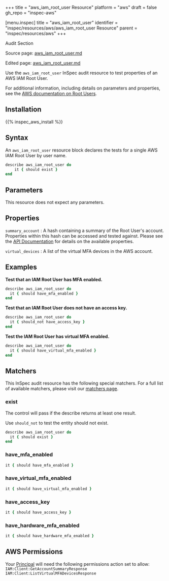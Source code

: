 +++
title = "aws_iam_root_user Resource"
platform = "aws"
draft = false
gh_repo = "inspec-aws"

[menu.inspec]
title = "aws_iam_root_user"
identifier = "inspec/resources/aws/aws_iam_root_user Resource"
parent = "inspec/resources/aws"
+++

<div class="admonition-note">
<p class="admonition-note-title">Audit Section</p>
<div class="admonition-note-text">
<p>Source page: <a href="https://github.com/inspec/inspec-aws/blob/main/docs/resources/aws_iam_root_user.md">aws_iam_root_user.md</a></p>
<p>Edited page: <a href="https://github.com/ianmadd/inspec-aws/blob/im/hugo/docs-chef-io/content/inspec/resources/aws_iam_root_user.md">aws_iam_root_user.md</a></p>
</div>
</div>



Use the `aws_iam_root_user` InSpec audit resource to test properties of an AWS IAM Root User.

For additional information, including details on parameters and properties, see the [AWS documentation on Root Users](https://docs.aws.amazon.com/IAM/latest/UserGuide/id_root-user.html).

## Installation

{{% inspec_aws_install %}}

## Syntax

An `aws_iam_root_user` resource block declares the tests for a single AWS IAM Root User by user name.

```ruby
describe aws_iam_root_user do
    it { should exist }
end
```

## Parameters

This resource does not expect any parameters.

## Properties

`summary_account`
: A hash containing a summary of the Root User's account. Properties within this hash can be accessed and tested against. Please see the [API Documentation](https://docs.aws.amazon.com/IAM/latest/APIReference/API_GetAccountSummary.html) for details on the available properties.

`virtual_devices`
: A list of the virtual MFA devices in the AWS account.

## Examples

**Test that an IAM Root User has MFA enabled.**

```ruby
describe aws_iam_root_user do
  it { should have_mfa_enabled }
end
```

**Test that an IAM Root User does not have an access key.**

```ruby
describe aws_iam_root_user do
  it { should_not have_access_key }
end
```

**Test the IAM Root User has virtual MFA enabled.**

```ruby
describe aws_iam_root_user do
  it { should have_virtual_mfa_enabled }
end
```


## Matchers

This InSpec audit resource has the following special matchers. For a full list of available matchers, please visit our [matchers page](https://www.inspec.io/docs/reference/matchers/).

### exist

The control will pass if the describe returns at least one result.

Use `should_not` to test the entity should not exist.

```ruby
describe aws_iam_root_user do
  it { should exist }
end
```

### have_mfa_enabled

```ruby
it { should have_mfa_enabled }    
```

### have_virtual_mfa_enabled

```ruby
it { should have_virtual_mfa_enabled }
```

### have_access_key

```ruby
it { should have_access_key }    
```

### have_hardware_mfa_enabled

```ruby
it { should have_hardware_mfa_enabled }    
```


## AWS Permissions

Your [Principal](https://docs.aws.amazon.com/IAM/latest/UserGuide/intro-structure.html#intro-structure-principal) will need the following permissions action set to allow: 
`IAM:Client:GetAccountSummaryResponse` 
`IAM:Client:ListVirtualMFADevicesResponse` 
